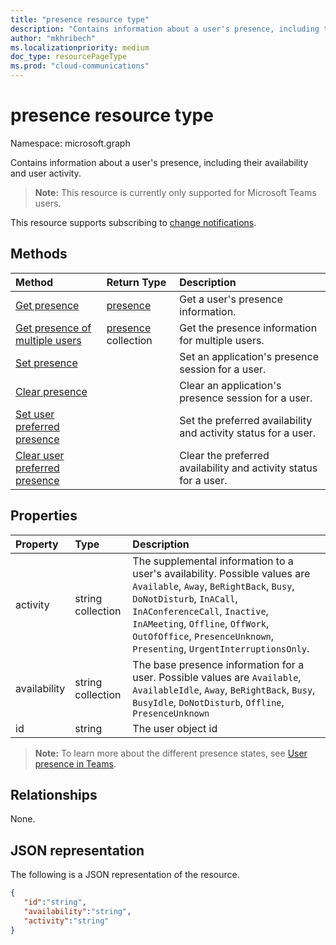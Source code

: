 ```yaml
---
title: "presence resource type"
description: "Contains information about a user's presence, including their availability and user activity."
author: "mkhribech"
ms.localizationpriority: medium
doc_type: resourcePageType
ms.prod: "cloud-communications"
---
```


# presence resource type

Namespace: microsoft.graph

Contains information about a user's presence, including their availability and user activity.

> **Note:** This resource is currently only supported for Microsoft Teams users.

This resource supports subscribing to [change notifications](/graph/webhooks).

## Methods

| Method                                                                               | Return Type                                     | Description                                         |
| :----------------------------------------------------------------------------------- | :---------------------------------------------- | :-------------------------------------------------- |
| [Get presence](../api/presence-get.md)                                               | [presence](../resources/presence.md)            | Get a user's presence information.                  |
| [Get presence of multiple users](../api/cloudcommunications-getpresencesbyuserid.md) | [presence](../resources/presence.md) collection | Get the presence information for multiple users.    |
| [Set presence](../api/presence-setpresence.md)                                       |                                                 | Set an application's presence session for a user.   |
| [Clear presence](../api/presence-clearpresence.md)                                   |                                                 | Clear an application's presence session for a user. |
| [Set user preferred presence](../api/presence-setuserpreferredpresence.md)           |                                                 | Set the preferred availability and activity status for a user.                    |
| [Clear user preferred presence](../api/presence-clearuserpreferredpresence.md)       |                                                 | Clear the preferred availability and activity status for a user.                  |

## Properties

| Property | Type              | Description                                                                                                                                                                                                                                                                                       |
| :----------- | :---------------- | :------------------------------------------------------------------------------------------------------------------------------------------------------------------------------------------------------------------------------------------------------------------------------------------------ |
| activity     | string collection | The supplemental information to a user's availability. Possible values are `Available`, `Away`, `BeRightBack`, `Busy`, `DoNotDisturb`, `InACall`, `InAConferenceCall`, `Inactive`, `InAMeeting`, `Offline`, `OffWork`, `OutOfOffice`, `PresenceUnknown`, `Presenting`, `UrgentInterruptionsOnly`. |
| availability | string collection | The base presence information for a user. Possible values are `Available`, `AvailableIdle`,  `Away`, `BeRightBack`, `Busy`, `BusyIdle`, `DoNotDisturb`, `Offline`, `PresenceUnknown`                                                                                                              |
| id           | string            | The user object id                                                                                                                                                                                                                                                                                |

>**Note:** To learn more about the different presence states, see [User presence in Teams](/microsoftteams/presence-admins). 

## Relationships

None.

## JSON representation

The following is a JSON representation of the resource.

<!-- {
  "blockType": "resource",
  "optionalProperties": [
  ],
  "@odata.type": "microsoft.graph.presence"
}-->
```json
{
   "id":"string",
   "availability":"string",
   "activity":"string"
}
```
